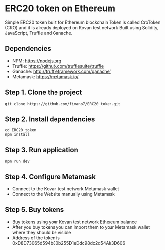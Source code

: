 # ERC20 token on Ethereum
Simple ERC20 token built for Ethereum blockchain
Token is called CroToken (CRO) and it is already deployed on Kovan test network
Built using Solidity, JavaScript, Truffle and Ganache.

## Dependencies
- NPM: https://nodejs.org
- Truffle: https://github.com/trufflesuite/truffle
- Ganache: http://truffleframework.com/ganache/
- Metamask: https://metamask.io/

## Step 1. Clone the project
`git clone https://github.com/fivano7/ERC20_token.git`

## Step 2. Install dependencies
```
cd ERC20_token
npm install
```
## Step 3. Run application
`npm run dev`

## Step 4. Configure Metamask
- Connect to the Kovan test network Metamask wallet
- Connect to the Website manually using Metamask
## Step 5. Buy tokens
- Buy tokens using your Kovan test network Ethereum balance
- After you buy tokens you can import them to your Metamask wallet where they should be visible
- Address of the token is 0xD8D73065d594b80b255D1eDdc98dc2d54Ab3D606

